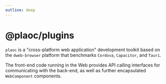 ```yaml
---
outline: deep
---
```


# @plaoc/plugins

<Badges name="@plaoc/plugins" />

`plaoc` is a "cross-platform web application" development toolkit based on the `dweb-browser` platform that benchmarks `Cordova`, `Capacitor`, and `Tauri`.

The front-end code running in the Web provides API calling interfaces for communicating with the back-end, as well as further encapsulated `WebComponent` components.